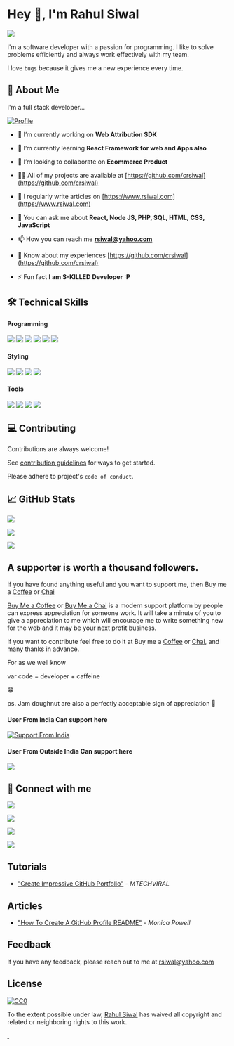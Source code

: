 
# Hey 👋, I'm Rahul Siwal

[![](https://komarev.com/ghpvc/?username=crsiwal&label=User+visited+my+profile&color=0e75b6&style=plastic)](https://github.com/crsiwal)

I'm a software developer with a passion for programming.
I like to solve problems efficiently and always work effectively with my team.

I love `bugs` because it gives me a new experience every time.

## 🚀 About Me

I'm a full stack developer...

[![Profile](https://github-profile-trophy.vercel.app/?username=crsiwal)](https://github.com/crsiwal)

- 🔭 I’m currently working on **Web Attribution SDK**

- 🌱 I’m currently learning **React Framework for web and Apps also**

- 👯 I’m looking to collaborate on **Ecommerce Product**

- 👨‍💻 All of my projects are available at [https://github.com/crsiwal](https://github.com/crsiwal)

- 📝 I regularly write articles on [https://www.rsiwal.com](https://www.rsiwal.com)

- 💬 You can ask me about **React, Node JS, PHP, SQL, HTML, CSS, JavaScript**

- 📫 How you can reach me **rsiwal@yahoo.com**

- 📄 Know about my experiences [https://github.com/crsiwal](https://github.com/crsiwal)

- ⚡ Fun fact **I am S-KILLED Developer :P**

## 🛠 Technical Skills

#### Programming

![](https://img.shields.io/badge/Code-NodeJS-informational?style=flat&logo=node.js&color=339933) ![](https://img.shields.io/badge/Code-React-informational?style=flat&logo=react&color=61DAFB) ![](https://img.shields.io/badge/Code-PHP-informational?style=flat&logo=react&color=474A8A) ![](https://img.shields.io/badge/Code-JavaScript-informational?style=flat&logo=JavaScript&color=F7DF1E) ![](https://img.shields.io/badge/Code-HTML5-informational?style=flat&logo=HTML5&color=E34F26) ![](https://img.shields.io/badge/Code-PostgreSQL-informational?style=flat&logo=PostgreSQL&color=336791)

#### Styling

![](https://img.shields.io/badge/Style-tailwindcss-informational?style=flat&logo=tailwindcss&color=38bdf8) ![](https://img.shields.io/badge/Style-Bootstrap-informational?style=flat&logo=Bootstrap&color=7952B3) ![](https://img.shields.io/badge/Style-CSS3-informational?style=flat&logo=CSS3&color=1572B6) ![](https://img.shields.io/badge/Style-styled--components-informational?style=flat&logo=styled-components&color=DB7093)

#### Tools

![](https://img.shields.io/badge/Tools-NPM-informational?style=flat&logo=NPM&color=CB3837) ![](https://img.shields.io/badge/Tools-Heroku-informational?style=flat&logo=Heroku&color=430098) ![](https://img.shields.io/badge/Tools-Git-informational?style=flat&logo=Git&color=F05032) ![](https://img.shields.io/badge/Tools-GitHub-informational?style=flat&logo=GitHub&color=181717)

## 💻 Contributing

Contributions are always welcome!

See [contribution guidelines](contributing.md) for ways to get started.

Please adhere to project's `code of conduct`.

## 📈 GitHub Stats

[![](https://github-readme-stats.vercel.app/api/top-langs?username=crsiwal&show_icons=true&locale=en&layout=compact)](https://github.com/crsiwal)

[![](https://github-readme-stats.vercel.app/api?username=crsiwal)](https://github.com/crsiwal)

[![](https://github-readme-streak-stats.herokuapp.com/?user=crsiwal)](https://github.com/crsiwal)

## A supporter is worth a thousand followers.

If you have found anything useful and you want to support me, then Buy me a [Coffee](https://www.buymeacoffee.com/rsiwal) or [Chai](https://getmechai.vercel.app/link.html?vpa=rsiwal@upi&nm=Rahul+Siwal&amt=500)

[Buy Me a Coffee](https://www.buymeacoffee.com/rsiwal) or [Buy Me a Chai](https://getmechai.vercel.app/link.html?vpa=rsiwal@upi&nm=Rahul+Siwal&amt=500) is a modern support platform by people can express appreciation for someone work. It will take a minute of you to give a appreciation to me which will encourage me to write something new for the web and it may be your next profit business.

If you want to contribute feel free to do it at Buy me a [Coffee](https://www.buymeacoffee.com/rsiwal) or [Chai](https://getmechai.vercel.app/link.html?vpa=rsiwal@upi&nm=Rahul+Siwal&amt=500), and many thanks in advance.

For as we well know

var code = developer + caffeine

😁

ps. Jam doughnut are also a perfectly acceptable sign of appreciation 🍩

#### User From India Can support here

[![Support From India](https://i.ibb.co/Xkdj83y/image-2.png)](https://getmechai.vercel.app/link.html?vpa=rsiwal@upi&nm=Rahul+Siwal&amt=500)

#### User From Outside India Can support here

<a href="https://www.buymeacoffee.com/rsiwal"><img src="https://img.buymeacoffee.com/button-api/?text=Buy a coffee for me&emoji=&slug=rsiwal&button_colour=FF5F5F&font_colour=ffffff&font_family=Cookie&outline_colour=000000&coffee_colour=FFDD00" /></a>

## 🤝 Connect with me

[![](https://img.shields.io/badge/Profile-Twitter-1DA1F2?style=flat&logo=twitter&color=336791&logoColor=white)](https://twitter.com/rahulsiwal)

[![](https://img.shields.io/badge/Profile-Linkedin-0A66C2?style=flat&logo=linkedin&logoColor=white)](https://linkedin.com/in/rsiwal)

[![](https://img.shields.io/badge/Profile-Facebook-3b5998?style=flat&logo=facebook&logoColor=white)](https://fb.com/rsiwal)

[![](https://img.shields.io/badge/Profile-Instagram-3f729b?style=flat&logo=instagram&logoColor=white)](https://instagram.com/rahulsiwal)

## Tutorials

- ["Create Impressive GitHub Portfolio"](https://www.youtube.com/watch?v=dkE4mVhwMB4) - _MTECHVIRAL_

## Articles

- ["How To Create A GitHub Profile README"](https://www.aboutmonica.com/blog/how-to-create-a-github-profile-readme) - _Monica Powell_

## Feedback

If you have any feedback, please reach out to me at rsiwal@yahoo.com

## License

[![CC0](https://licensebuttons.net/p/zero/1.0/88x31.png)](https://creativecommons.org/publicdomain/zero/1.0/)

To the extent possible under law, [Rahul Siwal](https://github.com/crsiwal) has waived all copyright and related or neighboring rights to this work.

<a href="https://github.com/crsiwal">
  <img src="https://komarev.com/ghpvc/?username=crsiwal" width="0" height="0"/>
  <img src="https://komarev.com/ghpvc/?username=crsiwal" width="0" height="0"/>
</a>

